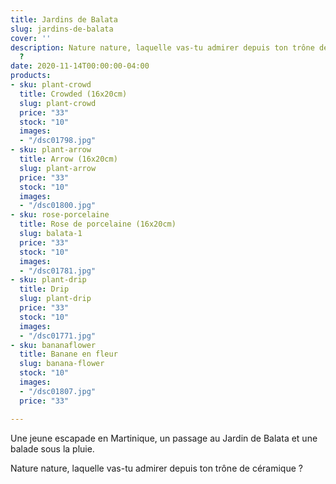 ```yaml
---
title: Jardins de Balata
slug: jardins-de-balata
cover: ''
description: Nature nature, laquelle vas-tu admirer depuis ton trône de céramique
  ?
date: 2020-11-14T00:00:00-04:00
products:
- sku: plant-crowd
  title: Crowded (16x20cm)
  slug: plant-crowd
  price: "33"
  stock: "10"
  images:
  - "/dsc01798.jpg"
- sku: plant-arrow
  title: Arrow (16x20cm)
  slug: plant-arrow
  price: "33"
  stock: "10"
  images:
  - "/dsc01800.jpg"
- sku: rose-porcelaine
  title: Rose de porcelaine (16x20cm)
  slug: balata-1
  price: "33"
  stock: "10"
  images:
  - "/dsc01781.jpg"
- sku: plant-drip
  title: Drip
  slug: plant-drip
  price: "33"
  stock: "10"
  images:
  - "/dsc01771.jpg"
- sku: bananaflower
  title: Banane en fleur
  slug: banana-flower
  stock: "10"
  images:
  - "/dsc01807.jpg"
  price: "33"

---
```

Une jeune escapade en Martinique, un passage au Jardin de Balata et une balade sous la pluie. 

Nature nature, laquelle vas-tu admirer depuis ton trône de céramique ?